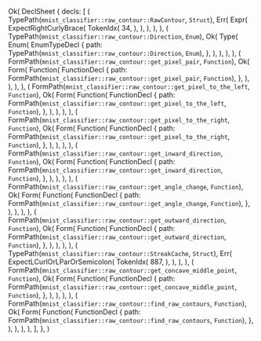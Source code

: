 Ok(
    DeclSheet {
        decls: [
            (
                TypePath(`mnist_classifier::raw_contour::RawContour`, `Struct`),
                Err(
                    Expr(
                        ExpectRightCurlyBrace(
                            TokenIdx(
                                34,
                            ),
                        ),
                    ),
                ),
            ),
            (
                TypePath(`mnist_classifier::raw_contour::Direction`, `Enum`),
                Ok(
                    Type(
                        Enum(
                            EnumTypeDecl {
                                path: TypePath(`mnist_classifier::raw_contour::Direction`, `Enum`),
                            },
                        ),
                    ),
                ),
            ),
            (
                FormPath(`mnist_classifier::raw_contour::get_pixel_pair`, `Function`),
                Ok(
                    Form(
                        Function(
                            FunctionDecl {
                                path: FormPath(`mnist_classifier::raw_contour::get_pixel_pair`, `Function`),
                            },
                        ),
                    ),
                ),
            ),
            (
                FormPath(`mnist_classifier::raw_contour::get_pixel_to_the_left`, `Function`),
                Ok(
                    Form(
                        Function(
                            FunctionDecl {
                                path: FormPath(`mnist_classifier::raw_contour::get_pixel_to_the_left`, `Function`),
                            },
                        ),
                    ),
                ),
            ),
            (
                FormPath(`mnist_classifier::raw_contour::get_pixel_to_the_right`, `Function`),
                Ok(
                    Form(
                        Function(
                            FunctionDecl {
                                path: FormPath(`mnist_classifier::raw_contour::get_pixel_to_the_right`, `Function`),
                            },
                        ),
                    ),
                ),
            ),
            (
                FormPath(`mnist_classifier::raw_contour::get_inward_direction`, `Function`),
                Ok(
                    Form(
                        Function(
                            FunctionDecl {
                                path: FormPath(`mnist_classifier::raw_contour::get_inward_direction`, `Function`),
                            },
                        ),
                    ),
                ),
            ),
            (
                FormPath(`mnist_classifier::raw_contour::get_angle_change`, `Function`),
                Ok(
                    Form(
                        Function(
                            FunctionDecl {
                                path: FormPath(`mnist_classifier::raw_contour::get_angle_change`, `Function`),
                            },
                        ),
                    ),
                ),
            ),
            (
                FormPath(`mnist_classifier::raw_contour::get_outward_direction`, `Function`),
                Ok(
                    Form(
                        Function(
                            FunctionDecl {
                                path: FormPath(`mnist_classifier::raw_contour::get_outward_direction`, `Function`),
                            },
                        ),
                    ),
                ),
            ),
            (
                TypePath(`mnist_classifier::raw_contour::StreakCache`, `Struct`),
                Err(
                    ExpectLCurlOrLParOrSemicolon(
                        TokenIdx(
                            887,
                        ),
                    ),
                ),
            ),
            (
                FormPath(`mnist_classifier::raw_contour::get_concave_middle_point`, `Function`),
                Ok(
                    Form(
                        Function(
                            FunctionDecl {
                                path: FormPath(`mnist_classifier::raw_contour::get_concave_middle_point`, `Function`),
                            },
                        ),
                    ),
                ),
            ),
            (
                FormPath(`mnist_classifier::raw_contour::find_raw_contours`, `Function`),
                Ok(
                    Form(
                        Function(
                            FunctionDecl {
                                path: FormPath(`mnist_classifier::raw_contour::find_raw_contours`, `Function`),
                            },
                        ),
                    ),
                ),
            ),
        ],
    },
)